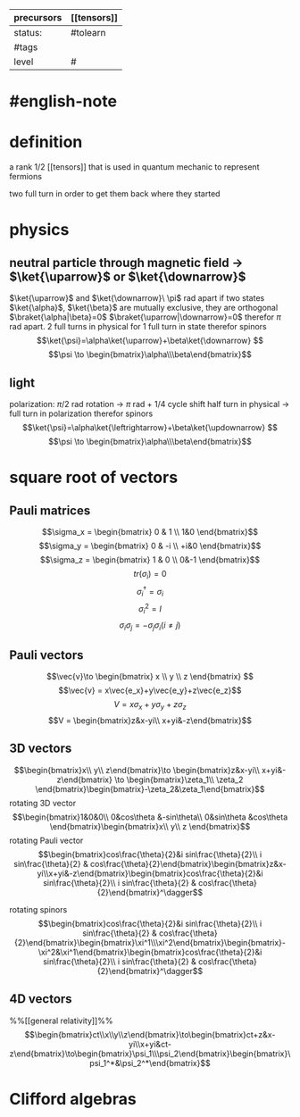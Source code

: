 | precursors | [[tensors]] |
| ---------- | ----------- |
| status:    | #tolearn    |
| #tags      |             |
| level      | #           |
# #english-note 
# definition
a rank 1/2 [[tensors]] that is used in quantum mechanic to represent fermions

two full turn in order to get them back where they started


# physics
## neutral particle through magnetic field $\to$ $\ket{\uparrow}$ or $\ket{\downarrow}$
$\ket{\uparrow}$ and $\ket{\downarrow}\ \pi$ rad apart
if two states $\ket{\alpha}$, $\ket{\beta}$ are mutually exclusive, they are orthogonal $\braket{\alpha|\beta}=0$
$\braket{\uparrow|\downarrow}=0$ therefor $\pi$ rad apart.
2 full turns in physical for 1 full turn in state
therefor spinors
$$\ket{\psi}=\alpha\ket{\uparrow}+\beta\ket{\downarrow} $$
$$\psi \to \begin{bmatrix}\alpha\\\beta\end{bmatrix}$$

## light
polarization:
$\pi/2$ rad rotation -> $\pi$ rad + 1/4 cycle shift
half turn in physical -> full turn in polarization
therefor spinors
$$\ket{\psi}=\alpha\ket{\leftrightarrow}+\beta\ket{\updownarrow} $$
$$\psi \to \begin{bmatrix}\alpha\\\beta\end{bmatrix}$$
# square root of vectors
## Pauli matrices
$$\sigma_x = \begin{bmatrix} 0 & 1 \\ 1&0 \end{bmatrix}$$
$$\sigma_y = \begin{bmatrix} 0 & -i \\ +i&0 \end{bmatrix}$$
$$\sigma_z = \begin{bmatrix} 1 & 0 \\ 0&-1 \end{bmatrix}$$
$$tr(\sigma_i)=0$$
$$\sigma_i^\dagger = \sigma_i$$
$$\sigma_i^2 = I$$
$$\sigma_i\sigma_j = -\sigma_j\sigma_i (i\neq j) $$
## Pauli vectors
$$\vec{v}\to \begin{bmatrix} x \\ y \\ z \end{bmatrix} $$
$$\vec{v} = x\vec{e_x}+y\vec{e_y}+z\vec{e_z}$$
$$V= x\sigma_x + y\sigma_y +z\sigma_z$$
$$V = \begin{bmatrix}z&x-yi\\ x+yi&-z\end{bmatrix}$$



## 3D vectors
$$\begin{bmatrix}x\\ y\\ z\end{bmatrix}\to \begin{bmatrix}z&x-yi\\ x+yi&-z\end{bmatrix} \to \begin{bmatrix}\zeta_1\\ \zeta_2 \end{bmatrix}\begin{bmatrix}-\zeta_2&\zeta_1\end{bmatrix}$$
rotating 3D vector 
$$\begin{bmatrix}1&0&0\\ 0&cos\theta &-sin\theta\\ 0&sin\theta &cos\theta \end{bmatrix}\begin{bmatrix}x\\ y\\ z \end{bmatrix}$$
rotating Pauli vector
$$\begin{bmatrix}cos\frac{\theta}{2}&i sin\frac{\theta}{2}\\ i sin\frac{\theta}{2} & cos\frac{\theta}{2}\end{bmatrix}\begin{bmatrix}z&x-yi\\x+yi&-z\end{bmatrix}\begin{bmatrix}cos\frac{\theta}{2}&i sin\frac{\theta}{2}\\ i sin\frac{\theta}{2} & cos\frac{\theta}{2}\end{bmatrix}^\dagger$$

rotating spinors
$$\begin{bmatrix}cos\frac{\theta}{2}&i sin\frac{\theta}{2}\\ i sin\frac{\theta}{2} & cos\frac{\theta}{2}\end{bmatrix}\begin{bmatrix}\xi^1\\\xi^2\end{bmatrix}\begin{bmatrix}-\xi^2&\xi^1\end{bmatrix}\begin{bmatrix}cos\frac{\theta}{2}&i sin\frac{\theta}{2}\\ i sin\frac{\theta}{2} & cos\frac{\theta}{2}\end{bmatrix}^\dagger$$
## 4D vectors
%%[[general relativity]]%%
$$\begin{bmatrix}ct\\x\\y\\z\end{bmatrix}\to\begin{bmatrix}ct+z&x-yi\\x+yi&ct-z\end{bmatrix}\to\begin{bmatrix}\psi_1\\\psi_2\end{bmatrix}\begin{bmatrix}\psi_1^*&\psi_2^*\end{bmatrix}$$
# Clifford algebras

